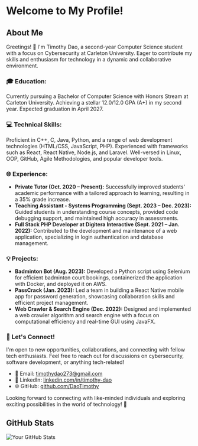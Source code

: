 # Welcome to My Profile!
## About Me

Greetings! 👋 I'm Timothy Dao, a second-year Computer Science student with a focus on Cybersecurity at Carleton University. Eager to contribute my skills and enthusiasm for technology in a dynamic and collaborative environment.

### 🎓 **Education:**
Currently pursuing a Bachelor of Computer Science with Honors Stream at Carleton University. Achieving a stellar 12.0/12.0 GPA (A+) in my second year. Expected graduation in April 2027.

### 💻 **Technical Skills:**
Proficient in C++, C, Java, Python, and a range of web development technologies (HTML/CSS, JavaScript, PHP). Experienced with frameworks such as React, React Native, Node.js, and Laravel. Well-versed in Linux, OOP, GitHub, Agile Methodologies, and popular developer tools.

### 🌐 **Experience:**
- **Private Tutor (Oct. 2020 – Present):** Successfully improved students' academic performance with a tailored approach to learning, resulting in a 35% grade increase.
- **Teaching Assistant - Systems Programming (Sept. 2023 – Dec. 2023):** Guided students in understanding course concepts, provided code debugging support, and maintained high accuracy in assessments.
- **Full Stack PHP Developer at Digitera Interactive (Sept. 2021 – Jan. 2022):** Contributed to the development and maintenance of a web application, specializing in login authentication and database management.

### 💡 **Projects:**
- **Badminton Bot (Aug. 2023):** Developed a Python script using Selenium for efficient badminton court bookings, containerized the application with Docker, and deployed it on AWS.
- **PassCrack (Jan. 2023):** Led a team in building a React Native mobile app for password generation, showcasing collaboration skills and efficient project management.
- **Web Crawler & Search Engine (Dec. 2022):** Designed and implemented a web crawler algorithm and search engine with a focus on computational efficiency and real-time GUI using JavaFX.

### 🤝 **Let's Connect!**
I'm open to new opportunities, collaborations, and connecting with fellow tech enthusiasts. Feel free to reach out for discussions on cybersecurity, software development, or anything tech-related!

- 📧 Email: timothydao273@gmail.com
- 🔗 LinkedIn: [linkedin.com/in/timothy-dao](https://www.linkedin.com/in/timothy-dao)
- 🌐 GitHub: [github.com/DaoTimothy](https://github.com/DaoTimothy)

Looking forward to connecting with like-minded individuals and exploring exciting possibilities in the world of technology! 🚀

## GitHub Stats

![Your GitHub Stats](https://github-readme-stats.vercel.app/api?username=DaoTimothy&show_icons=true&count_private=true&hide=prs,issues,contribs&hide_title=true&hide_rank=true)

